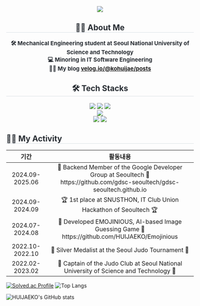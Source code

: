 <div align="center">
    <img src="https://capsule-render.vercel.app/api?type=transparent&color=auto&height=120&text=Welcome%20👋&animation=fadeIn&fontColor=000000&fontSize=40" />
</div>

<div style="text-align: center;"> 
    <h2 style="border-bottom: 1px solid #d8dee4; color: #282d33;"> 👨‍🎓 About Me </h2>  
    <div style="font-weight: 700; font-size: 15px; color: #282d33;"> 
        🛠️ Mechanical Engineering student at Seoul National University of Science and Technology<br>
        💻 Minoring in IT Software Engineering<br> 
        🧑‍💻 My blog <a href="https://velog.io/@kohuijae/posts">velog.io/@kohuijae/posts</a>
    </div> 
</div>

<div style="text-align: center;">
    <h2 style="border-bottom: 1px solid #d8dee4; color: #282d33;"> 🛠️ Tech Stacks </h2> 
    <div> 
        <img src="https://img.shields.io/badge/Java-007396?style=for-the-badge&logo=Java&logoColor=white">
        <img src="https://img.shields.io/badge/Spring-6DB33F?style=for-the-badge&logo=Spring&logoColor=white">
        <img src="https://img.shields.io/badge/MySQL-4479A1?style=for-the-badge&logo=MySQL&logoColor=white"><br>
        <img src="https://img.shields.io/badge/Android-3DDC84?style=for-the-badge&logo=Android&logoColor=white"><br>
        <img src="https://img.shields.io/badge/Github-181717?style=for-the-badge&logo=Github&logoColor=white">
        <img src="https://img.shields.io/badge/Docker-2496ED?style=for-the-badge&logo=Docker&logoColor=white">
    </div>
</div>

<div>
    <h2 style="border-bottom: 1px solid #d8dee4; color: #282d33; text-align: left;"> 🧑‍💻 My Activity </h2>
</div>
<div>
    <table>
        <thead>
            <tr>
                <th style="text-align: center;">기간</th>
                <th style="text-align: center;">활동내용</th>
            </tr>
        </thead>
        <tbody>
            <tr>
                <td align="center">2024.09-2025.06 </td>
                <td align="center">👊 Backend Member of the Google Developer Group at Seoultech 👊<br>https://github.com/gdsc-seoultech/gdsc-seoultech.github.io</td>
            </tr>
            <tr>
                <td align="center">2024.09-2024.09</td>
                <td align="center">🏆 1st place at SNUSTHON, IT Club Union Hackathon of Seoultech 🏆</td>
            </tr>
            <tr>
                <td align="center">2024.07-2024.08</td>
                <td align="center">🎑 Developed EMOJINIOUS, AI-based Image Guessing Game 🎇<br> https://github.com/HUIJAEKO/Emojinious</td>
            </tr>
            <tr>
                <td align="center">2022.10-2022.10</td>
                <td align="center">🥈 Silver Medalist at the Seoul Judo Tournament 🥈</td>
            </tr>
            <tr>
                <td align="center">2022.02-2023.02</td>
                <td align="center">🥋 Captain of the Judo Club at Seoul National University of Science and Technology 🥋</td>
            </tr>
        </tbody>
    </table>
</div>

[![Solved.ac Profile](http://mazassumnida.wtf/api/v2/generate_badge?boj=xrhgmlwox)](https://solved.ac/xrhgmlwox/)
![Top Langs](https://github-readme-stats.vercel.app/api/top-langs/?username=HUIJAEKO&layout=compact)

![HUIJAEKO's GitHub stats](https://github-readme-stats.vercel.app/api?username=HUIJAEKO&show_icons=true&theme=radical)
